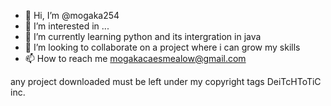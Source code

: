 - 👋 Hi, I’m @mogaka254
- 👀 I’m interested in ...
- 🌱 I’m currently learning python and its intergration in java
- 💞️ I’m looking to collaborate on a project where i can grow my skills
- 📫 How to reach me mogakacaesmealow@gmail.com

<!---
mogaka254/mogaka254 is a ✨ special ✨ repository because its `README.md` (this file) appears on your GitHub profile.
You can click the Preview link to take a look at your changes.
--->

any project downloaded must be left under my copyright tags
     DeiTcHToTiC inc.
